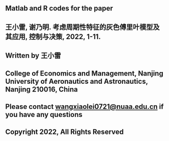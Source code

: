 
## Matlab and R codes for the paper 
## 王小雷, 谢乃明. 考虑周期性特征的灰色傅里叶模型及其应用, 控制与决策, 2022, 1-11.

## Written by 王小雷

## College of Economics and Management, Nanjing University of Aeronautics and Astronautics, Nanjing 210016, China

## Please contact wangxiaolei0721@nuaa.edu.cn if you have any questions

## Copyright 2022, All Rights Reserved
